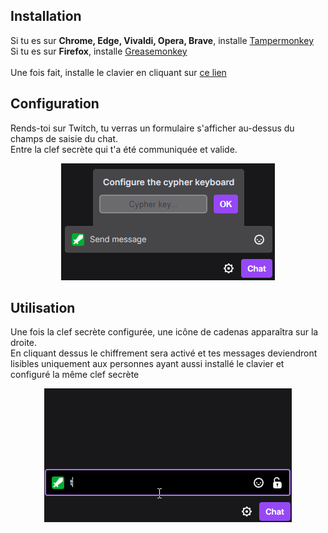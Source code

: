 ## Installation
Si tu es sur **Chrome, Edge, Vivaldi, Opera, Brave**, installe [Tampermonkey](https://chrome.google.com/webstore/detail/tampermonkey/dhdgffkkebhmkfjojejmpbldmpobfkfo)\
Si tu es sur **Firefox**, installe [Greasemonkey](https://addons.mozilla.org/fr/firefox/addon/greasemonkey/)\
\
Une fois fait, installe le clavier en cliquant sur [ce lien](https://github.com/Durss/TwitchCypherKeyboard/raw/main/twitchCyperKeyboard.user.js)

## Configuration
Rends-toi sur Twitch, tu verras un formulaire s'afficher au-dessus du champs de saisie du chat.\
Entre la clef secrète qui t'a été communiquée et valide.
<div align="center"><img src="https://raw.githubusercontent.com/Durss/TwitchCypherKeyboard/main/config.png" alt="config" /></div>

## Utilisation
Une fois la clef secrète configurée, une icône de cadenas apparaîtra sur la droite.\
En cliquant dessus le chiffrement sera activé et tes messages deviendront lisibles uniquement aux personnes ayant aussi installé le clavier et configuré la même clef secrète

<div align="center"><img src="https://raw.githubusercontent.com/Durss/TwitchCypherKeyboard/main/demo.gif" alt="demo" /></div>
